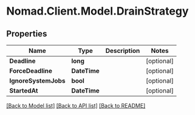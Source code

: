 # Nomad.Client.Model.DrainStrategy

## Properties

Name | Type | Description | Notes
------------ | ------------- | ------------- | -------------
**Deadline** | **long** |  | [optional] 
**ForceDeadline** | **DateTime** |  | [optional] 
**IgnoreSystemJobs** | **bool** |  | [optional] 
**StartedAt** | **DateTime** |  | [optional] 

[[Back to Model list]](../README.md#documentation-for-models) [[Back to API list]](../README.md#documentation-for-api-endpoints) [[Back to README]](../README.md)

